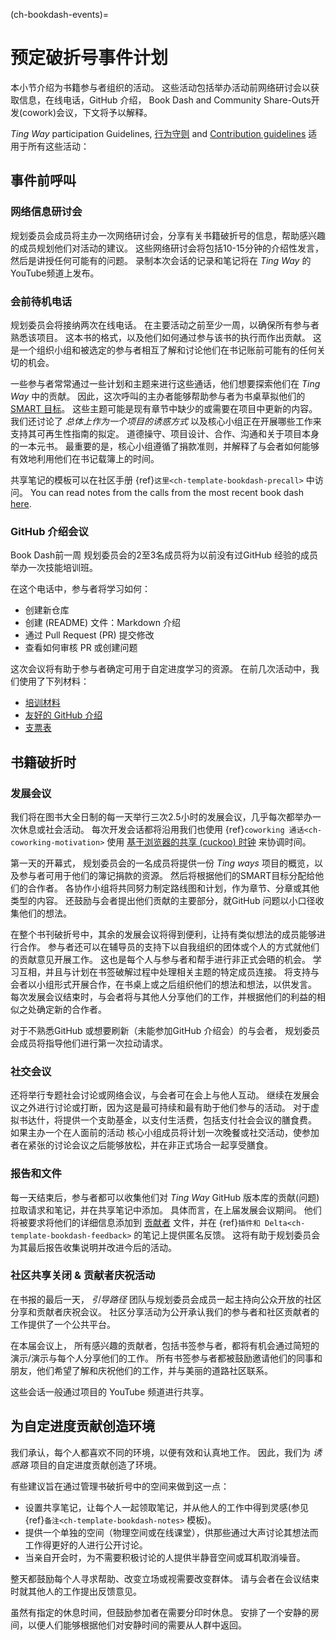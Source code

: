 (ch-bookdash-events)=
# 预定破折号事件计划

本小节介绍为书籍参与者组织的活动。 这些活动包括举办活动前网络研讨会以获取信息，在线电话，GitHub 介绍， Book Dash and Community Share-Outs开发(cowork)会议，下文将予以解释。

_Ting Way_ participation Guidelines, [行为守则](https://the-turing-way.netlify.app/community-handbook/coc.html) and [Contribution guidelines](https://github.com/alan-turing-institute/the-turing-way/blob/main/CONTRIBUTING.md) 适用于所有这些活动：

## 事件前呼叫

### 网络信息研讨会

规划委员会成员将主办一次网络研讨会，分享有关书籍破折号的信息，帮助感兴趣的成员规划他们对活动的建议。 这些网络研讨会将包括10-15分钟的介绍性发言，然后是讲授任何可能有的问题。 录制本次会话的记录和笔记将在 _Ting Way_ 的YouTube频道上发布。

### 会前待机电话

规划委员会将接纳两次在线电话。 在主要活动之前至少一周，以确保所有参与者熟悉该项目。 这本书的格式，以及他们如何通过参与该书的执行而作出贡献。 这是一个组织小组和被选定的参与者相互了解和讨论他们在书记账前可能有的任何关切的机会。

一些参与者常常通过一些计划和主题来进行这些通话，他们想要探索他们在 _Ting Way_ 中的贡献。 因此，这次呼叫的主办者能够帮助参与者为书桌草拟他们的 [SMART 目标](https://www.atlassian.com/blog/productivity/how-to-write-smart-goals)。 这些主题可能是现有章节中缺少的或需要在项目中更新的内容。 我们还讨论了 _总体上作为一个项目的诱惑方式_ 以及核心小组正在开展哪些工作来支持其可再生性指南的拟定。 道德操守、项目设计、合作、沟通和关于项目本身的一本元书。 最重要的是，核心小组遵循了捐款准则，并解释了与会者如何能够有效地利用他们在书记载簿上的时间。

共享笔记的模板可以在社区手册 {ref}`这里<ch-template-bookdash-precall>` 中访问。 You can read notes from the calls from the most recent book dash [here](https://hackmd.io/@turingway).

### GitHub 介绍会议

Book Dash前一周 规划委员会的2至3名成员将为以前没有过GitHub 经验的成员举办一次技能培训班。

在这个电话中，参与者将学习如何：
- 创建新仓库
- 创建 (README) 文件：Markdown 介绍
- 通过 Pull Request (PR) 提交修改
- 查看如何审核 PR 或创建问题

这次会议将有助于参与者确定可用于自定进度学习的资源。 在前几次活动中，我们使用了下列材料：
- [培训材料](https://malvikasharan.github.io/developing_collaborative_document)
- [友好的 GitHub 介绍](https://docs.google.com/presentation/d/e/2PACX-1vR-Qu4kYulSMGnnAHH9-OonNiLkaJrsolEecEkt0VD5_3PmKWePmiSQwxK3QHoq5gNsL-MJKowmgsAx/pub?start=false&loop=false&delayms=3000)
- [支票表](https://guides.github.com/pdfs/markdown-cheatsheet-online.pdf)

## 书籍破折时

### 发展会议

我们将在图书大全日制的每一天举行三次2.5小时的发展会议，几乎每次都举办一次休息或社会活动。 每次开发会话都将沿用我们也使用 {ref}`coworking 通话<ch-coworking-motivation>` 使用 [基于浏览器的共享 (cuckoo) 时钟](https://cuckoo.team/tw-bookdash) 来协调时间。

第一天的开幕式， 规划委员会的一名成员将提供一份 _Ting ways_ 项目的概览，以及参与者可用于他们的簿记捐款的资源。 然后将根据他们的SMART目标分配给他们的合作者。 各协作小组将共同努力制定路线图和计划，作为章节、分章或其他类型的内容。 还鼓励与会者提出他们贡献的主要部分，就GitHub 问题以小口径收集他们的想法。

在整个书刊破折号中，其余的发展会议将得到便利，让持有类似想法的成员能够进行合作。 参与者还可以在辅导员的支持下以自我组织的团体或个人的方式就他们的贡献意见开展工作。 这也是每个人与参与者和帮手进行非正式会晤的机会。 学习互相，并且与计划在书签破解过程中处理相关主题的特定成员连接。 将支持与会者以小组形式开展合作，在书桌上或之后组织他们的想法和想法，以供发言。 每次发展会议结束时，与会者将与其他人分享他们的工作，并根据他们的利益的相似之处确定新的合作者。

对于不熟悉GitHub 或想要刷新（未能参加GitHub 介绍会）的与会者， 规划委员会成员将指导他们进行第一次拉动请求。

### 社交会议

还将举行专题社会讨论或网络会议，与会者可在会上与他人互动。 继续在发展会议之外进行讨论或打断，因为这是最可持续和最有助于他们参与的活动。 对于虚拟书达什，将提供一个支助基金，以支付生活费，包括支付社会会议的膳食费。 如果主办一个在人面前的活动 核心小组成员将计划一次晚餐或社交活动，使参加者在紧张的讨论会议之后能够放松，并在非正式场合一起享受膳食。

### 报告和文件

每一天结束后，参与者都可以收集他们对 _Ting Way_ GitHub 版本库的贡献(问题) 拉取请求和笔记，并在共享笔记中添加。 具体而言，在上届发展会议期间。 他们将被要求将他们的详细信息添加到 [贡献者](https://github.com/alan-turing-institute/the-turing-way/tree/book-dash-chapter/contributors.md) 文件，并在 {ref}`插件和 Delta<ch-template-bookdash-feedback>` 的笔记上提供匿名反馈。 这将有助于规划委员会为其最后报告收集说明并改进今后的活动。

### 社区共享关闭 & 贡献者庆祝活动

在书报的最后一天， _引导路径_ 团队与规划委员会成员一起主持向公众开放的社区分享和贡献者庆祝会议。 社区分享活动为公开承认我们的参与者和社区贡献者的工作提供了一个公共平台。

在本届会议上， 所有感兴趣的贡献者，包括书签参与者，都将有机会通过简短的演示/演示与每个人分享他们的工作。 所有书签参与者都被鼓励邀请他们的同事和朋友，他们希望了解和庆祝他们的工作，并与美丽的道路社区联系。

这些会话一般通过项目的 YouTube 频道进行共享。

## 为自定进度贡献创造环境

我们承认，每个人都喜欢不同的环境，以便有效和认真地工作。 因此，我们为 _诱惑路_ 项目的自定进度贡献创造了环境。

有些建议旨在通过管理书破折号中的空间来做到这一点：
- 设置共享笔记，让每个人一起领取笔记，并从他人的工作中得到灵感(参见 {ref}`备注<ch-template-bookdash-notes>` 模板)。
- 提供一个单独的空间（物理空间或在线课堂），供那些通过大声讨论其想法而工作得更好的人进行公开讨论。
- 当亲自开会时，为不需要积极讨论的人提供半静音空间或耳机取消噪音。

整天都鼓励每个人寻求帮助、改变立场或视需要改变群体。 请与会者在会议结束时就其他人的工作提出反馈意见。

虽然有指定的休息时间，但鼓励参加者在需要分印时休息。 安排了一个安静的房间，以便人们能够根据他们对安静时间的需要从人群中返回。
